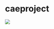 # caeproject
![](https://github.com/aabhatnagar5988/Qriyo/blob/master/2021-10-22%2018-08-55.2021-10-22%2018_16_27.gif?raw=true)
